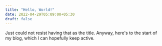 ```yaml
---
title: "Hello, World!"
date: 2022-04-29T05:09:00+05:30
draft: false
---
```


Just could not resist having that as the title. Anyway, here's to the start of my blog, which I can hopefully keep active.
